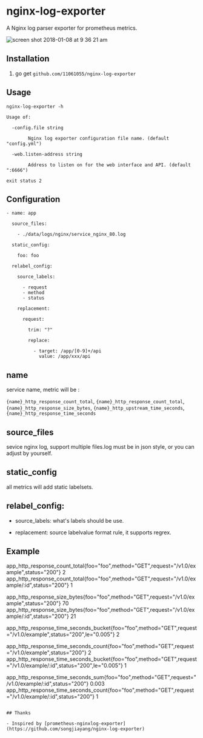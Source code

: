 

# nginx-log-exporter

A Nginx log parser exporter for prometheus metrics.

![screen shot 2018-01-08 at 9 36 21 am](https://user-images.githubusercontent.com/1459834/34656613-7083cf3e-f457-11e7-929a-2758abad387b.png)


## Installation

1. go get `github.com/11061055/nginx-log-exporter`

## Usage

```
nginx-log-exporter -h 

Usage of:

  -config.file string
  
    	Nginx log exporter configuration file name. (default "config.yml")
      
  -web.listen-address string
  
    	Address to listen on for the web interface and API. (default ":6666")
      
exit status 2
```

## Configuration

```
- name: app

  source_files:
  
    - ./data/logs/nginx/service_nginx_80.log
    
  static_config:
  
    foo: foo
    
  relabel_config: 
  
    source_labels: 
    
      - request
      - method
      - status
      
    replacement:
    
      request: 
      
        trim: "?"
        
        replace:
        
          - target: /app/[0-9]+/api
            value: /app/xxx/api
```

## name

service name, metric will be : 

`{name}_http_response_count_total`, 
`{name}_http_response_count_total`, 
`{name}_http_response_size_bytes`, 
`{name}_http_upstream_time_seconds`, 
`{name}_http_response_time_seconds`

## source_files

sevice nginx log, support multiple files.log must be in json style, or you can adjust by yourself.

## static_config

all metrics will add static labelsets.

## relabel_config:

  * source_labels: what's labels should be use.
  
  * replacement: source labelvalue format rule, it supports regrex. 

## Example


app_http_response_count_total{foo="foo",method="GET",request="/v1.0/example",status="200"} 2
app_http_response_count_total{foo="foo",method="GET",request="/v1.0/example/:id",status="200"} 1

app_http_response_size_bytes{foo="foo",method="GET",request="/v1.0/example",status="200"} 70
app_http_response_size_bytes{foo="foo",method="GET",request="/v1.0/example/:id",status="200"} 21

app_http_response_time_seconds_bucket{foo="foo",method="GET",request="/v1.0/example",status="200",le="0.005"} 2

app_http_response_time_seconds_count{foo="foo",method="GET",request="/v1.0/example",status="200"} 2
app_http_response_time_seconds_bucket{foo="foo",method="GET",request="/v1.0/example/:id",status="200",le="0.005"} 1

app_http_response_time_seconds_sum{foo="foo",method="GET",request="/v1.0/example/:id",status="200"} 0.003
app_http_response_time_seconds_count{foo="foo",method="GET",request="/v1.0/example/:id",status="200"} 1

```

## Thanks

- Inspired by [prometheus-nginxlog-exporter](https://github.com/songjiayang/nginx-log-exporter)
